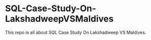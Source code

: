 # SQL-Case-Study-On-LakshadweepVSMaldives
This repo is all about SQL Case Study On Lakshadweep VS Maldives.
